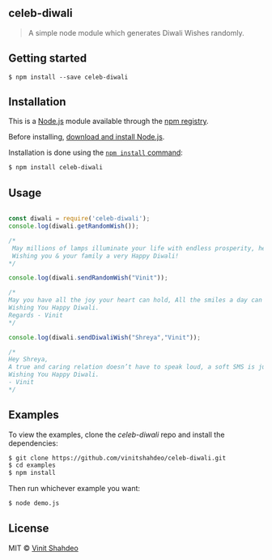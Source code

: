## celeb-diwali

> A simple node module which generates Diwali Wishes randomly.


## Getting started

```
$ npm install --save celeb-diwali
```

## Installation

This is a [Node.js](https://nodejs.org/en/) module available through the
[npm registry](https://www.npmjs.com/).

Before installing, [download and install Node.js](https://nodejs.org/en/download/).

Installation is done using the
[`npm install` command](https://docs.npmjs.com/getting-started/installing-npm-packages-locally):

```bash
$ npm install celeb-diwali
```

## Usage

```js

const diwali = require('celeb-diwali');
console.log(diwali.getRandomWish());

/*
 May millions of lamps illuminate your life with endless prosperity, health, and wealth forever!
 Wishing you & your family a very Happy Diwali!
*/

console.log(diwali.sendRandomWish("Vinit"));

/*
May you have all the joy your heart can hold, All the smiles a day can bring, All the blessings a life can unfold, May you get the world’s best in everything. 
Wishing You Happy Diwali.
Regards - Vinit
*/

console.log(diwali.sendDiwaliWish("Shreya","Vinit"));

/*
Hey Shreya,
A true and caring relation doesn’t have to speak loud, a soft SMS is just enough to express the heartiest feelings. Enjoy the festival of Diwali with lots of fun.
Wishing You Happy Diwali.
- Vinit
*/

```

## Examples

  To view the examples, clone the *celeb-diwali* repo and install the dependencies:

```bash
$ git clone https://github.com/vinitshahdeo/celeb-diwali.git
$ cd examples
$ npm install
```

  Then run whichever example you want:

```bash
$ node demo.js
```

## License

MIT &copy; [Vinit Shahdeo](http://vinitshahdeo.com)